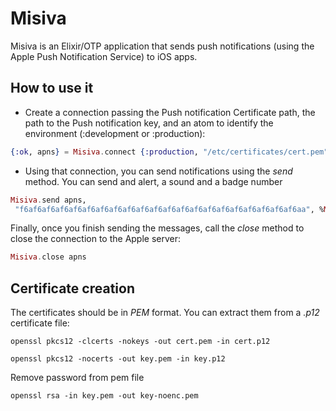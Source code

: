 Misiva
======

Misiva is an Elixir/OTP application that sends push notifications (using the Apple Push Notification Service) to iOS apps.

## How to use it
- Create a connection passing the Push notification Certificate path, the path to the Push notification key, and an atom to identify the environment (:development or :production):

```elixir
{:ok, apns} = Misiva.connect {:production, "/etc/certificates/cert.pem", "/etc/certificates/key.pem"}
```

- Using that connection, you can send notifications using the *send* method. You can send and alert, a sound and a badge number

```elixir
Misiva.send apns,
 "f6af6af6af6af6af6af6af6af6af6af6af6af6af6af6af6af6af6af6af6af6aa", %Misiva.ApnsMessage{alert: "Hi from Misiva"}
```

Finally, once you finish sending the messages, call the *close* method to close the connection to the Apple server:
```elixir
Misiva.close apns
```

## Certificate creation
The certificates should be in *PEM* format. You can extract them from a *.p12* certificate file:


```
openssl pkcs12 -clcerts -nokeys -out cert.pem -in cert.p12

openssl pkcs12 -nocerts -out key.pem -in key.p12
```

Remove password from pem file

```
openssl rsa -in key.pem -out key-noenc.pem
```

